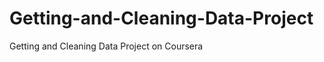 Getting-and-Cleaning-Data-Project
=================================

Getting and Cleaning Data Project on Coursera
